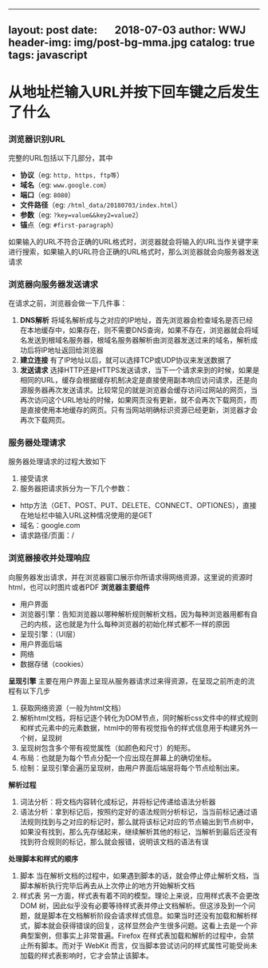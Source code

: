 
---
layout:     post
date:       2018-07-03
author:     WWJ
header-img: img/post-bg-mma.jpg
catalog: true
tags: javascript
---

# 从地址栏输入URL并按下回车键之后发生了什么
### 浏览器识别URL
完整的URL包括以下几部分，其中
*  **协议**（eg: `http, https, ftp等`）
*  **域名**（eg: `www.google.com`）
*  **端口**（eg: `8080`）
*  **文件路径**（eg:  `/html_data/20180703/index.html`）
*  **参数**（eg: `?key=value&&key2=value2`）
*  **锚**点（eg: `#first-paragraph`）

如果输入的URL不符合正确的URL格式时，浏览器就会将输入的URL当作关键字来进行搜索，如果输入的URL符合正确的URL格式时，那么浏览器就会向服务器发送请求

### 浏览器向服务器发送请求
在请求之前，浏览器会做一下几件事：
1. **DNS解析**
将域名解析成与之对应的IP地址，首先浏览器会检查域名是否已经在本地缓存中，如果存在，则不需要DNS查询，如果不存在，浏览器就会将域名发送到根域名服务器，根域名服务器解析由浏览器发送过来的域名，解析成功后将IP地址返回给浏览器
2.  **建立连接**
有了IP地址以后，就可以选择TCP或UDP协议来发送数据了
3. **发送请求**
选择HTTP还是HTTPS发送请求，当下一个请求来到的时候，如果是相同的URL，缓存会根据缓存机制决定是直接使用副本响应访问请求，还是向源服务器再次发送请求。比较常见的就是浏览器会缓存访问过网站的网页，当再次访问这个URL地址的时候，如果网页没有更新，就不会再次下载网页，而是直接使用本地缓存的网页。只有当网站明确标识资源已经更新，浏览器才会再次下载网页。

### 服务器处理请求
服务器处理请求的过程大致如下
1.  接受请求
2. 服务器把请求拆分为一下几个参数：
* http方法（GET、POST、PUT、DELETE、CONNECT、OPTIONES），直接在地址栏中输入URL这种情况使用的是GET
* 域名：google.com
* 请求路径/页面：/

### 浏览器接收并处理响应
向服务器发出请求，并在浏览器窗口展示你所请求得网络资源，这里说的资源时html，也可以时图片或者PDF
 **浏览器主要组件**
* 用户界面
* 浏览器引擎：告知浏览器以哪种解析规则解析文档，因为每种浏览器用都有自己的内核，这也就是为什么每种浏览器的初始化样式都不一样的原因
* 呈现引擎：（UI层）
* 用户界面后端
* 网络
* 数据存储（cookies）

**呈现引擎**
主要在用户界面上呈现从服务器请求过来得资源，在呈现之前所走的流程有以下几步
1. 获取网络资源（一般为html文档）
2. 解析html文档，将标记逐个转化为DOM节点，同时解析css文件中的样式规则和样式元素中的元素数据，html中的带有视觉指令的样式信息用于构建另外一个树，呈现树
3. 呈现树包含多个带有视觉属性（如颜色和尺寸）的矩形。
4. 布局：也就是为每个节点分配一个应出现在屏幕上的确切坐标。
5.  绘制：呈现引擎会遍历呈现树，由用户界面后端层将每个节点绘制出来。

**解析过程**
1. 词法分析：将文档内容转化成标记，并将标记传递给语法分析器
2. 语法分析：拿到标记后，按照约定好的语法规则分析标记，当当前标记通过语法规则找到与之对应的标记时，那么就将该标记对应的节点输出到节点树中，如果没有找到，那么先存储起来，继续解析其他的标记，当解析到最后还没有找到符合规则的标记，那么就会报错，说明该文档的语法有误

**处理脚本和样式的顺序**
1. 脚本
当在解析文档的过程中，如果遇到脚本的话，就会停止停止解析文档，当脚本解析执行完毕后再去从上次停止的地方开始解析文档
2. 样式表
另一方面，样式表有着不同的模型。理论上来说，应用样式表不会更改 DOM 树，因此似乎没有必要等待样式表并停止文档解析。但这涉及到一个问题，就是脚本在文档解析阶段会请求样式信息。如果当时还没有加载和解析样式，脚本就会获得错误的回复，这样显然会产生很多问题。这看上去是一个非典型案例，但事实上非常普遍。Firefox 在样式表加载和解析的过程中，会禁止所有脚本。而对于 WebKit 而言，仅当脚本尝试访问的样式属性可能受尚未加载的样式表影响时，它才会禁止该脚本。
